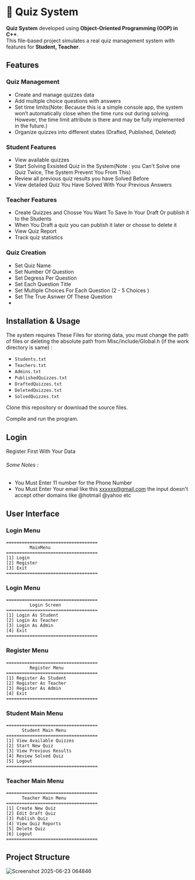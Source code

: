 # 📝 Quiz System

**Quiz System** developed using **Object-Oriented Programming (OOP) in C++**.  
This file-based project simulates a real quiz management system with features for **Student, Teacher**.  

##  Features

###  Quiz Management
- Create and manage quizzes data
- Add multiple choice questions with answers
- Set time limits(Note: Because this is a simple console app, the system won’t automatically close when the time runs out during solving. However, the time limit attribute is there and may be fully implemented in the future.)
- Organize quizzes into different states (Drafted, Published, Deleted)

###  Student Features
- View available quizzes
- Start Solving Exsisted Quiz in the System(Note : you Can't Solve one Quiz Twice, The System Prevent You From This)
- Review all previous quiz results you have Solved Before
- View detailed Quiz You Have Solved With Your Previous Answers

###  Teacher Features
- Create Quizzes and Chosse You Want To Save In Your Draft Or publish it to the Students 
- When You Draft a quiz you can publish it later or chosse to delete it 
- View Quiz Report 
- Track quiz statistics

###  Quiz Creation
- Set Quiz Name
- Set Number Of Question
- Set Degress Per Question
- Set Each Question Title 
- Set Multiple Choices For Each Question (2 - 5 Choices )
- Set The True Asnwer Of These Question
- 
##  Installation & Usage

The system requires These Files for storing data, you must change the path of files or deleting the absolute path from Misc/include/Global.h (if the work directory is same)  :

- `Students.txt`
- `Teachers.txt`
- `Admins.txt`
- `PublishedQuizzes.txt`
- `DraftedQuizzes.txt`
- `DeletedQuizzes.txt`
- `SolvedQuizzes.txt`

Clone this repository or download the source files.

Compile and run the program.

## Login

Register First With Your Data

###### Some Notes :

- You Must Enter 11 number for the Phone Number
- You Must Enter Your email like this  xxxxxx@gmail.com the input doesn't accept other domains like @hotmail @yahoo etc 

##  User Interface

###  Login Menu
~~~
===================================
         MainMenu      
===================================
[1] Login
[2] Register
[3] Exit
===================================
~~~

###  Login Menu
~~~
===================================
         Login Screen      
===================================
[1] Login As Student
[2] Login As Teacher
[3] Login As Admin
[4] Exit
===================================
~~~

###  Register Menu
~~~
===================================
         Register Menu      
===================================
[1] Register As Student
[2] Register As Teacher
[3] Register As Admin
[4] Exit
===================================
~~~

###  Student Main Menu
~~~
===================================
      Student Main Menu
===================================
[1] View Available Quizzes
[2] Start New Quiz
[3] View Previous Results
[4] Review Solved Quiz
[5] Logout
===================================
~~~

###  Teacher Main Menu
~~~
===================================
      Teacher Main Menu
===================================
[1] Create New Quiz
[2] Edit Draft Quiz
[3] Publish Quiz
[4] View Quiz Reports
[5] Delete Quiz
[6] Logout
===================================
~~~

##  Project Structure
![Screenshot 2025-06-23 064846](https://github.com/user-attachments/assets/a714081a-8b0a-4260-b6fb-48585bf33208)

